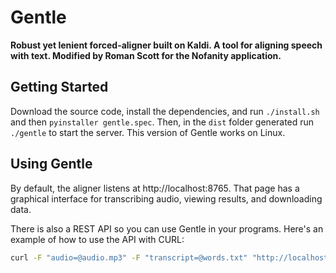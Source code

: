 # Gentle
**Robust yet lenient forced-aligner built on Kaldi. A tool for aligning speech with text. Modified by Roman Scott for the Nofanity application.**

## Getting Started

Download the source code, install the dependencies, and run ```./install.sh``` and then ```pyinstaller gentle.spec```. Then, in the ```dist``` folder generated run ```./gentle``` to start the server. This version of Gentle works on Linux.

## Using Gentle

By default, the aligner listens at http://localhost:8765. That page has a graphical interface for transcribing audio, viewing results, and downloading data.

There is also a REST API so you can use Gentle in your programs. Here's an example of how to use the API with CURL:

```bash
curl -F "audio=@audio.mp3" -F "transcript=@words.txt" "http://localhost:8765/transcriptions?async=false"
```

